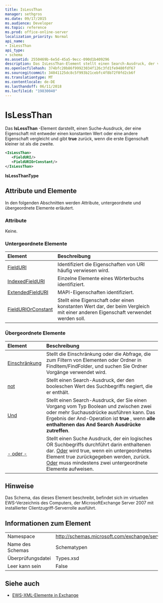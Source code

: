 ```yaml
---
title: IsLessThan
manager: sethgros
ms.date: 09/17/2015
ms.audience: Developer
ms.topic: reference
ms.prod: office-online-server
localization_priority: Normal
api_name:
- IsLessThan
api_type:
- schema
ms.assetid: 2550469b-6e5d-45a5-9ecc-090d1b409296
description: Das IsLessThan-Element stellt einen Search-Ausdruck, der vergleicht eine Eigenschaft mit entweder einen konstanten Wert oder eine andere Eigenschaft und gibt true, wenn die erste Eigenschaft kleiner ist als die zweite.
ms.openlocfilehash: 374bfc20b86f99923034f126c3fd1fe9480fdf67
ms.sourcegitcommit: 34041125dc8c5f993b21cebfc4f8b72f0fd2cb6f
ms.translationtype: MT
ms.contentlocale: de-DE
ms.lasthandoff: 06/11/2018
ms.locfileid: "19830040"
---
```

# <a name="islessthan"></a>IsLessThan

Das **IsLessThan** -Element darstellt, einen Suche-Ausdruck, der eine Eigenschaft mit entweder einen konstanten Wert oder eine andere Eigenschaft vergleicht und gibt **true** zurück, wenn die erste Eigenschaft kleiner ist als die zweite. 
  
```xml
<IsLessThan>
   <FieldURI/>
   <FieldURIOrConstant/>
</IsLessThan>
```

 **IsLessThanType**
## <a name="attributes-and-elements"></a>Attribute und Elemente

In den folgenden Abschnitten werden Attribute, untergeordnete und übergeordnete Elemente erläutert.
  
### <a name="attributes"></a>Attribute

Keine.
  
### <a name="child-elements"></a>Untergeordnete Elemente

|**Element**|**Beschreibung**|
|:-----|:-----|
|[FieldURI](fielduri.md) <br/> |Identifiziert die Eigenschaften von URI häufig verwiesen wird.  <br/> |
|[IndexedFieldURI](indexedfielduri.md) <br/> |Einzelne Elemente eines Wörterbuchs identifiziert.  <br/> |
|[ExtendedFieldURI](extendedfielduri.md) <br/> |MAPI-Eigenschaften identifiziert.  <br/> |
|[FieldURIOrConstant](fielduriorconstant.md) <br/> |Stellt eine Eigenschaft oder einen konstanten Wert dar, der beim Vergleich mit einer anderen Eigenschaft verwendet werden soll.  <br/> |
   
### <a name="parent-elements"></a>Übergeordnete Elemente

|**Element**|**Beschreibung**|
|:-----|:-----|
|[Einschränkung](restriction.md) <br/> |Stellt die Einschränkung oder die Abfrage, die zum Filtern von Elementen oder Ordner in FindItem/FindFolder, und suchen Sie Ordner Vorgänge verwendet wird.  <br/> |
|[not](not.md) <br/> |Stellt einen Search-Ausdruck, der den booleschen Wert des Suchbegriffs negiert, die er enthält.  <br/> |
|[Und](and.md) <br/> |Stellt einen Search-Ausdruck, der Sie einen Vorgang vom Typ Boolean und zwischen zwei oder mehr Suchausdrücke ausführen kann. Das Ergebnis der And-Operation ist **true** , wenn **alle enthaltenen das And Search Ausdrücke zutreffen**.  <br/> |
|[- oder -](or.md) <br/> |Stellt einen Suche Ausdruck, der ein logisches OR Suchbegriffs durchführt darin enthaltenen dar. [Oder](or.md) wird true, wenn ein untergeordnetes Element true zurückgegeben werden, zurück. [Oder](or.md) muss mindestens zwei untergeordnete Elemente aufweisen.  <br/> |
   
## <a name="remarks"></a>Hinweise

Das Schema, das dieses Element beschreibt, befindet sich im virtuellen EWS-Verzeichnis des Computers, der MicrosoftExchange Server 2007 mit installierter Clientzugriff-Serverrolle ausführt.
  
## <a name="element-information"></a>Informationen zum Element

|||
|:-----|:-----|
|Namespace  <br/> |http://schemas.microsoft.com/exchange/services/2006/types  <br/> |
|Name des Schemas  <br/> |Schematypen  <br/> |
|Überprüfungsdatei  <br/> |Types.xsd  <br/> |
|Leer kann sein  <br/> |False  <br/> |
   
## <a name="see-also"></a>Siehe auch



- [EWS-XML-Elemente in Exchange](ews-xml-elements-in-exchange.md)

